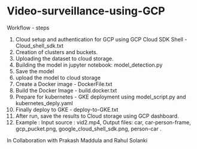 # Video-surveillance-using-GCP

Workflow - steps

1. Cloud setup and authentication for GCP using GCP Cloud SDK Shell - Cloud_shell_sdk.txt
2. Creation of clusters and buckets.
3. Uploading the dataset to cloud storage.
4. Building the model in jupyter notebook: model_detection.py
5. Save the model
6. upload the model to cloud storage
7. Create a  Docker image - DockerFile.txt
8. Build the Docker Image - build.docker.txt
9. Prepare for kubernetes - GKE deployment using model_script.py and kubernetes_deply.yaml
10. Finally deploy to GKE - deploy-to-GKE.txt
11. After run, save the results to Cloud storage using GCP dashboard.
12. Example : Input source : vid2.mp4, Output files: car, car-person-frame, gcp_pucket.png, google_cloud_shell_sdk.png, person-car .


In Collaboration with Prakash Maddula and Rahul Solanki
